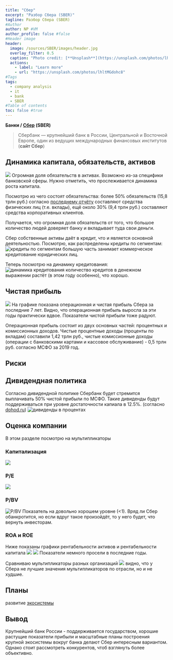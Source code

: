 ```yaml
---
title: "Сбер"
excerpt: "Разбор Сбера (SBER)"
tagline: Разбор Сбера (SBER)
#Author
author: NP #VM
author_profile: false #false
#Header image
header:
  image: /sources/SBER/images/header.jpg
  overlay_filter: 0.5
  caption: "Photo credit: [**Unsplash**](https://unsplash.com/photos/lhltMGdohc8)"
  actions:
    - label: "Learn more"
    - url: "https://unsplash.com/photos/lhltMGdohc8"
#Tags
tags:
  - company analysis
  - it
  - bank
  - SBER
#Table of contents
toc: false #true
---
```


**Банки / [Сбер](https://www.sberbank.com/ru/investor-relations/reports-and-publications/ifrs#) (SBER)**

> Сбербанк — крупнейший банк в России, Центральной и Восточной Европе, один из ведущих международных финансовых институтов (**сайт Сбер**)

## Динамика капитала, обязательств, активов
![](../sources/SBER/images/assets.png)
Огромная доля обязательств в активах. Возможно из-за специфики банковской сферы. Нужно отметить, что прослеживается динамика роста капитала.

Посмотрю из чего состоят обязательства:
более 50% обязательств (15,8 трлн руб.) согласно [последнему отчёту](https://www.sberbank.com/common/img/uploaded/files/info/ifrs2020/20/20209mruifrs9m_presentation.pdf) составляют средства физических лиц (т.е. вклады),
ещё около 30% (9,4 трлн руб.) составляют средства корпоративных клиентов.

Получается, что огромная доля обязательств от того, что большое количество людей доверяет банку и вкладывает туда свои деньги.

Сбер собственные активы даёт в кредит, что и является основной деятельностью. Посмотрю, как распределены кредиты по сегментам:
![кредиты по сегментам](../sources/SBER/images/credit_kind.png)
большую часть занимает коммерческое кредитование юридических лиц.

Теперь посмотрю на динамику кредитования:
![динамика кредитования](../sources/SBER/images/credit_dyn.png)
количество кредитов в денежном выражении растёт (в этом году особенно), что хорошо.


## Чистая прибыль
![](../sources/SBER/images/net_profit.png)
На графике показана операционная и чистая прибыль Сбера за последние 7 лет.
Видно, что операционная прибыль выросла за эти годы практически вдвое. 
Показатели чистой прибыли тоже радуют.

Операционная прибыль состоит из двух основных частей: процентных и комиссионных доходов.
Чистые процентные доходы (проценты по вкладам) составили 1,42 трлн руб., чистые комиссионные доходы (операции с банковскими картами и кассовое обслуживание) - 0,5 трлн руб. согласно МСФО за 2019 год. 


## Риски



## Дивидендная политика
Согласно дивидендной политике Сбербанк будет стремится выплачивать 50% чистой прибыли по МСФО. Такие дивиденды будут поддерживаться при уровне достаточности капиала в 12.5%. (согласно [dohod.ru](https://www.dohod.ru/ik/analytics/dividend/sber))
![дивиденды в процентах](../sources/SBER/images/dividend_share_percent.png)


## Оценка компании
В этом разделе посмотрю на мультипликаторы

### Капитализация
![](../sources/SBER/images/capitalization.png)

### P/E
![](../sources/SBER/images/PE.png)

### P/BV
![P/BV](../sources/SBER/images/PBV.png)
Показатель на довольно хорошем уровне (<1).
Вряд ли Сбер обанкротится, но если вдруг такое произойдёт, то у него будет, что вернуть инвесторам.

### ROA и ROE
Ниже показаны графики рентабельности активов и рентабельности капитала
![](../sources/SBER/images/ROA.png)
![](../sources/SBER/images/ROE.png)
Показатели немного просели в последние годы.

Сравниваю мультипликаторы разных организаций
![](../sources/SBER/images/PS_PBV.png)
видно, что у Сбера не лучшие значения мультипликаторов по отрасли, но и не худшие. 

## Планы
развитие [экосистемы](https://www.sberbank.com/ru/eco)

## Вывод
Крупнейший банк России - поддерживается государством, хорошие растущие показатели прибыли и масштабные планы построения крупной экосистемы вокруг банка делают Сбер интересным вариантом. Однако стоит рассмотреть конкурентов, чтоб взглянуть более объективно.